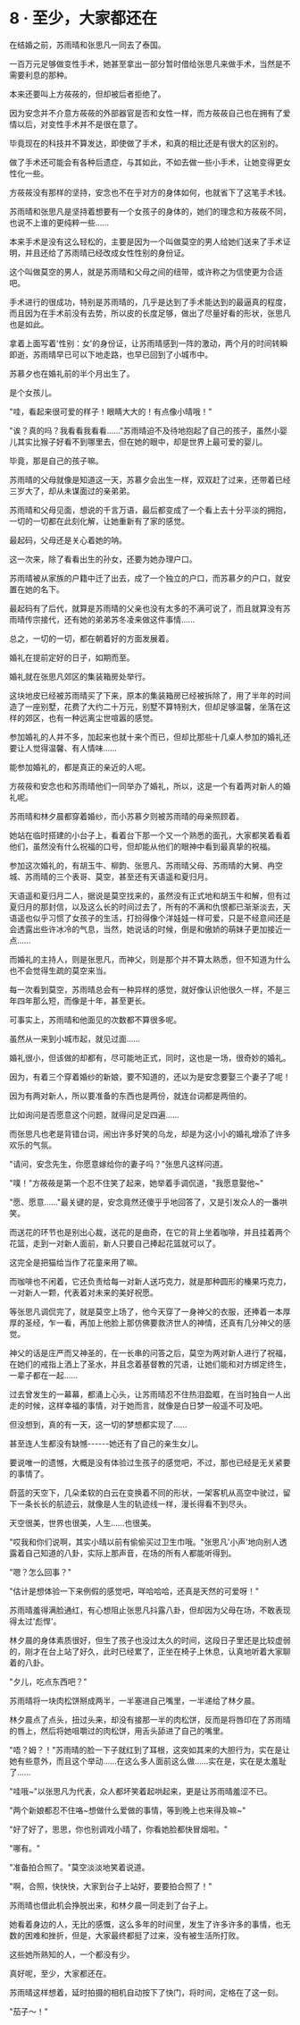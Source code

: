 <link rel="stylesheet" href="../../styles/text.css" />
<h1>8 · 至少，大家都还在</h1>

在结婚之前，苏雨晴和张思凡一同去了泰国。

一百万元足够做变性手术，她甚至拿出一部分暂时借给张思凡来做手术，当然是不需要利息的那种。

本来还要叫上方莜莜的，但却被后者拒绝了。

因为安念并不介意方莜莜的外部器官是否和女性一样，而方莜莜自己也在拥有了爱情以后，对变性手术并不是很在意了。

毕竟现在的科技并不算发达，即使做了手术，和真的相比还是有很大的区别的。

做了手术还可能会有各种后遗症，与其如此，不如去做一些小手术，让她变得更女性化一些。

方莜莜没有那样的坚持，安念也不在乎对方的身体如何，也就省下了这笔手术钱。

苏雨晴和张思凡是坚持着想要有一个女孩子的身体的，她们的理念和方莜莜不同，也说不上谁的更纯粹一些......

本来手术是没有这么轻松的，主要是因为一个叫做莫空的男人给她们送来了手术证明，并且还给了苏雨晴已经改成女性性别的身份证。

这个叫做莫空的男人，就是苏雨晴和父母之间的纽带，或许称之为信使更为合适吧。

手术进行的很成功，特别是苏雨晴的，几乎是达到了手术能达到的最逼真的程度，而且因为在手术前没有去势，所以皮的长度足够，做出了尽量好看的形状，张思凡也是如此。

拿着上面写着'性别：女'的身份证，让苏雨晴感到一阵的激动，两个月的时间转瞬即逝，苏雨晴早已可以下地走路，也早已回到了小城市中。

苏慕夕也在婚礼前的半个月出生了。

是个女孩儿。

"哇，看起来很可爱的样子！眼睛大大的！有点像小晴哦！"

"诶？真的吗？我看看我看看......"苏雨晴迫不及待地抱起了自己的孩子，虽然小婴儿其实比猴子好看不到哪里去，但在她的眼中，却是世界上最可爱的婴儿。

毕竟，那是自己的孩子嘛。

苏雨晴的父母就像是知道这一天，苏慕夕会出生一样，双双赶了过来，还带着已经三岁大了，却从未谋面过的亲弟弟。

苏雨晴和父母见面，想说的千言万语，最后都变成了一个看上去十分平淡的拥抱，一切的一切都在此刻化解，让她重新有了家的感觉。

最起码，父母还是关心着她的呐。

这一次来，除了看看出生的孙女，还要为她办理户口。

苏雨晴被从家族的户籍中迁了出去，成了一个独立的户口，而苏慕夕的户口，就安置在她的名下。

最起码有了后代，就算是苏雨晴的父亲也没有太多的不满可说了，而且就算没有苏雨晴传宗接代，还有她的弟弟苏冬凌来做这件事情......

总之，一切的一切，都在朝着好的方面发展着。

婚礼在提前定好的日子，如期而至。

婚礼就在张思凡郊区的集装箱房处举行。

这块地皮已经被苏雨晴买了下来，原本的集装箱房已经被拆除了，用了半年的时间造了一座别墅，花费了大约二十万元，别墅不算特别大，但却足够温馨，坐落在这样的郊区，也有一种远离尘世喧嚣的感觉。

参加婚礼的人并不多，加起来也就十来个而已，但却比那些十几桌人参加的婚礼还要让人觉得温馨、有人情味......

能参加婚礼的，都是真正的亲近的人呢。

方莜莜和安念也和苏雨晴他们一同举办了婚礼，所以，这是一个有着两对新人的婚礼呢。

苏雨晴和林夕晨都穿着婚纱，而小苏慕夕则被苏雨晴的母亲照顾着。

她站在临时搭建的小台子上，看着台下那一个又一个熟悉的面孔，大家都笑着看着他们，虽然没有什么祝福的口号，但却能从他们的眼神中看到最真挚的祝福。

参加这次婚礼的，有胡玉牛、柳韵、张思凡、苏雨晴父母、苏雨晴的大舅、冉空城、苏雨晴的三个表哥、莫空，甚至还有天语遥和夏归月。

天语遥和夏归月二人，据说是莫空找来的，虽然没有正式地和胡玉牛和解，但有过夏归月的那封信，以及这么长的时间过去了，所有的不满和仇恨都已渐渐淡去，天语遥也似乎习惯了女孩子的生活，打扮得像个洋娃娃一样可爱，只是不经意间还是会透露出些许冰冷的气息，当然，她说话的时候，倒是和傲娇的萌妹子更加接近一点......

而婚礼的主持人，则是张思凡，而神父，则是那个并不算太熟悉，但不知道为什么也不会觉得生疏的莫空来当。

每一次看到莫空，苏雨晴总会有一种异样的感觉，就好像认识他很久一样，不是三年四年那么短，而像是十年，甚至更长。

可事实上，苏雨晴和他面见的次数都不算很多呢。

虽然从一来到小城市起，就见过面......

婚礼很小，但该做的却都有，尽可能地正式，同时，这也是一场，很奇妙的婚礼。

因为，有着三个穿着婚纱的新娘，要不知道的，还以为是安念要娶三个妻子了呢！

因为有两对新人，所以要准备的东西也是两份，就连台词都是两倍的。

比如询问是否愿意这个问题，就得问足足四遍......

而张思凡也老是背错台词，闹出许多好笑的乌龙，却是为这小小的婚礼增添了许多欢乐的气氛。

"请问，安念先生，你愿意嫁给你的妻子吗？"张思凡这样问道。

"噗！"方莜莜是第一个忍不住笑了起来，她举着手调侃道，"我愿意娶他\~"

"愿、愿意......"最关键的是，安念竟然还傻乎乎地回答了，又是引发众人的一番哄笑。

而送花的环节也是别出心裁，送花的是曲奇，在它的背上坐着咖啡，并且挂着两个花篮，走到一对新人面前，新人只要自己捧起花篮就可以了。

这完全是把猫给当作了花童来用了嘛。

而咖啡也不闲着，它还负责给每一对新人送巧克力，就是那种圆形的榛果巧克力，一对新人一颗，代表着对未来的美好祝愿。

等张思凡调侃完了，就是莫空上场了，他今天穿了一身神父的衣服，还捧着一本厚厚的圣经，乍一看，再加上他脸上那仿佛要救济世人的神情，还真有几分神父的感觉。

神父的话是庄严而又神圣的，在一长串的问答之后，莫空为两对新人进行了祝福，在她们的戒指上洒上了圣水，并且念着基督教的咒语，让她们能和对方绑定终生，一辈子都在一起......

过去曾发生的一幕幕，都涌上心头，让苏雨晴忍不住热泪盈眶，在当时独自一人出走的时候，这样幸福的事情，对于她而言，就像是白日梦一般遥不可及吧。

但没想到，真的有一天，这一切的梦想都实现了......

甚至连人生都没有缺憾------她还有了自己的亲生女儿。

要说唯一的遗憾，大概是没有体验过生孩子的感觉吧，不过，那也已经是无关紧要的事情了。

蔚蓝的天空下，几朵柔软的白云在变换着不同的形状，一架客机从高空中驶过，留下一条长长的航迹云，就像是人生的轨迹线一样，漫长得看不到尽头。

天空很美，世界也很美，人生......也很美。

"哎我和你们说啊，其实小晴以前有偷偷买过卫生巾哦。"张思凡'小声'地向别人透露着自己知道的八卦，实际上那声音，在场的所有人都能听得到。

"嗯？怎么回事？"

"估计是想体验一下来例假的感觉吧，咩哈哈哈，还真是天然的可爱呀！"

苏雨晴羞得满脸通红，有心想阻止张思凡抖露八卦，但却因为父母在场，不敢表现得太过'彪悍'。

林夕晨的身体素质很好，但生了孩子也没过太久的时间，这段日子里还是比较虚弱的，刚才在台上站了好久，此时已经累了，正坐在椅子上休息，认真地听着大家聊着的八卦。

"夕儿，吃点东西吧？"

苏雨晴将一块肉松饼掰成两半，一半塞进自己嘴里，一半递给了林夕晨。

林夕晨点了点头，扭过头来，却没有接那一半的肉松饼，反而是将唇印在了苏雨晴的唇上，然后将她咀嚼过的肉松饼，用舌头舔进了自己的嘴里。

"唔？姆？！"苏雨晴的脸一下子就红到了耳根，这突如其来的大胆行为，实在是让她有些意外，而且这个举动......在这么多人面前这么做......实在是，实在是太羞耻了......

"哇哦\~"以张思凡为代表，众人都坏笑着起哄起来，更是让苏雨晴羞涩不已。

"两个新娘都忍不住咯\~想做什么爱做的事情，等到晚上也来得及嘛\~"

"好了好了，思思，你也别调戏小晴了，你看她脸都快冒烟啦。"

"哪有。"

"准备拍合照了。"莫空淡淡地笑着说道。

"啊，合照，快快快，大家到台子上站好，要要拍合照了！"

苏雨晴也借此机会挣脱出来，和林夕晨一同走到了台子上。

她看着身边的人，无比的感慨，这么多年的时间里，发生了许多许多的事情，也无数的困难和挫折，但是，大家最终都挺了过来，没有被生活所打败。

这些她所熟知的人，一个都没有少。

真好呢，至少，大家都还在。

苏雨晴这样想着，延时拍摄的相机自动按下了快门，将时间，定格在了这一刻。

"茄子～！"
